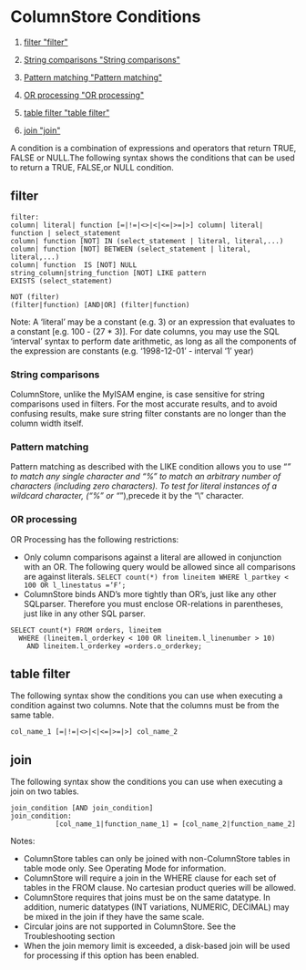 
# ColumnStore Conditions

 
1. [filter "filter"](#filter) 

  1. [String comparisons "String comparisons"](#string-comparisons)
  1. [Pattern matching "Pattern matching"](#pattern-matching)
  1. [OR processing "OR processing"](#or-processing)
1. [table filter "table filter"](#table-filter)
1. [join "join"](#join)





A condition is a combination of expressions and operators that return TRUE, FALSE or NULL.The following syntax shows the conditions that can be used to return a TRUE, FALSE,or NULL condition.


## filter


```
filter:
column| literal| function [=|!=|<>|<|<=|>=|>] column| literal| function | select_statement
column| function [NOT] IN (select_statement | literal, literal,...)
column| function [NOT] BETWEEN (select_statement | literal, literal,...)
column| function  IS [NOT] NULL
string_column|string_function [NOT] LIKE pattern
EXISTS (select_statement)

NOT (filter)
(filter|function) [AND|OR] (filter|function)
```

Note: A ‘literal’ may be a constant (e.g. 3) or an expression that evaluates to a constant [e.g. 100 - (27 * 3)]. For date columns, you may use the SQL ‘interval’ syntax to perform date arithmetic, as long as all the components of the expression are constants (e.g. ‘1998-12-01’ - interval ‘1’ year)


### String comparisons


ColumnStore, unlike the MyISAM engine, is case sensitive for string comparisons used in filters. For the most accurate results, and to avoid confusing results, make sure string filter constants are no longer than the column width itself.


### Pattern matching


Pattern matching as described with the LIKE condition allows you to use “_” to match any single character and “%” to match an arbitrary number of characters (including zero characters). To test for literal instances of a wildcard character, (“%” or “_”),precede it by the “\” character.


### OR processing


OR Processing has the following restrictions:


* Only column comparisons against a literal are allowed in conjunction with an OR. The following query would be allowed since all comparisons are against literals. `SELECT count(*) from lineitem WHERE l_partkey < 100 OR l_linestatus =‘F‘;`
* ColumnStore binds AND’s more tightly than OR’s, just like any other SQLparser. Therefore you must enclose OR-relations in parentheses, just like in any other SQL parser.


```
SELECT count(*) FROM orders, lineitem 
  WHERE (lineitem.l_orderkey < 100 OR lineitem.l_linenumber > 10) 
    AND lineitem.l_orderkey =orders.o_orderkey;
```

## table filter


The following syntax show the conditions you can use when executing a condition against two columns. Note that the columns must be from the same table.


```
col_name_1 [=|!=|<>|<|<=|>=|>] col_name_2
```

## join


The following syntax show the conditions you can use when executing a join on two tables.


```
join_condition [AND join_condition]
join_condition:
           [col_name_1|function_name_1] = [col_name_2|function_name_2]
```

Notes:


* ColumnStore tables can only be joined with non-ColumnStore tables in table mode only. See Operating Mode for information.
* ColumnStore will require a join in the WHERE clause for each set of tables in the FROM clause. No cartesian product queries will be allowed.
* ColumnStore requires that joins must be on the same datatype. In addition, numeric datatypes (INT variations, NUMERIC, DECIMAL) may be mixed in the join if they have the same scale.
* Circular joins are not supported in ColumnStore. See the Troubleshooting section
* When the join memory limit is exceeded, a disk-based join will be used for processing if this option has been enabled.

